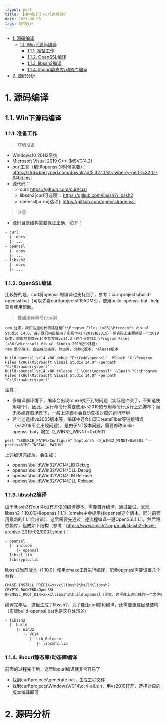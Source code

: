 ```yaml
---
layout: post
title: 【架构设计】curl原理剖析
date: 2021-06-03
tags: 架构设计
---
```


- [1. 源码编译](#1-源码编译)
  - [1.1. Win下源码编译](#11-win下源码编译)
    - [1.1.1. 准备工作](#111-准备工作)
    - [1.1.2. OpenSSL编译](#112-openssl编译)
    - [1.1.3. libssh2编译](#113-libssh2编译)
    - [1.1.4. libcurl静态库/动态库编译](#114-libcurl静态库动态库编译)
- [2. 源码分析](#2-源码分析)

# 1. 源码编译

## 1.1. Win下源码编译

### 1.1.1. 准备工作

> 环境准备

- Windows10 20H2系统
- Microsoft Visual 2019 C++ (MSVC14.2)
- purl工具（编译openssl的时候需要）：<https://strawberryperl.com/download/5.32.1.1/strawberry-perl-5.32.1.1-64bit.msi>
- 源代码：
    - curl: <https://github.com/curl/curl>
    - libssh2[curl可选项]：<https://github.com/libssh2/libssh2>
    - openssl[curl可选项]: <https://github.com/openssl/openssl>

> 注意

- 源码目录结构需要保证正确，如下：
```txt
- curl
  |- docs
  |- ...
- openssl
  |- apps
  |- ...
- libssh2
  |- docs
  |- ...
```

### 1.1.2. OpenSSL编译

比较好的是，curl将openssl的编译也支持到了，参考：curl\projects\build-openssl.bat（可以先看curl\projects\README），使用build-openssl.bat -help查看使用帮助。  

> 普通编译命令行示例 

```batch
rem 注意，我们这里的代码路径是C:\Program Files (x86)\Microsoft Visual Studio 14.0，由于我们内部使用了多版本vs（2019和2015），但实际上主程序是一个2019版本，前面的参数vc14不能写成vc14.2（这个会查找C:\Program Files (x86)\Microsoft Visual Studio 2019这个路径）
rem 整个编译，会生成动态库、静态库、debug版本、release版本

build-openssl vc14 x86 debug "E:\Code\openssl" -VSpath "C:\Program Files (x86)\Microsoft Visual Studio 14.0" -perpath "C:\Strawberry\perl"
build-openssl vc14 x86 release "E:\Code\openssl" -VSpath "C:\Program Files (x86)\Microsoft Visual Studio 14.0" -perpath "C:\Strawberry\perl"
```

注意：
- 多编译器环境下，编译会出现rc.exe找不到的问题（实际是冲突了，不知道使用哪个），因此，运行命令行需要使用vs2019的专用命令行运行上述脚本；而无多编译器场景下，一般上述脚本会自动查找对应的运行环境
- 若上述选择vs2005版本等，编译中还会出现CreateFiber等链接错误（vs2019不会出现问题），是由于NT版本问题，需要修改build-openssl.bat，增加-D_WIN32_WINNT=0x0501
```batch
perl "%SOURCE_PATH%\Configure" %options% -D_WIN32_WINNT=0x0501 "--prefix=%TMP_INSTALL_PATH%"
```

上述编译完成后，会生成：
- openssl\build\Win32\VC14\LIB Debug
- openssl\build\Win32\VC14\DLL Debug
- openssl\build\Win32\VC14\LIB Release
- openssl\build\Win32\VC14\DLL Release

### 1.1.3. libssh2编译

由于libssh2在curl中没有方便的编译脚本，需要自行编译。通过尝试，发现libssh2-1.10.0支持openssl1.1.1i（cmake中会提示找openssl这个版本，同时前面用最新的1.1.1l会出错），这里需要先通过上述流程编译一遍OpenSSL1.1.1i，然后将依赖库，组成如下结构（参考：<https://www.libssh2.org/mail/libssh2-devel-archive-2019-02/0007.shtml>）：
```txt
- openssl
  |- include
     |- openssl
  libssl.lib
  libcrypto.lib
```

libssh2当前版本（1.10.0）使用cmake工具进行编译，配合openssl需要设置几个参数：
```txt
CMAKE_INSTALL_PREFIX=xxxx\libssh2\build\libssh2
CRYPTO_BACKEND=OpenSSL
OPENSSL_ROOT_DIR=xxxx\libssh2\build\openssl（注意，这里就上述组成的一个文件结构，按照上述结构会自动寻找include、lib）
```

编译完毕后，这里生成了libssh2，为了能让curl顺利编译，还需要重建目录结构（实际build-openssl.bat也是这样处理的）
```txt
- libssh2
  |- build
     |- Win32
        |- VC14
           |- Lib Release
              |- libssh2.lib
```

### 1.1.4. libcurl静态库/动态库编译

前面的过程完毕后，这里libcurl编译就非常容易了

- 找到curl\projects\generate.bat，生成工程文件
- 找到curl\projects\Windows\VC14\curl-all.sln，用vs2019打开，选择对应的版本编译即可

# 2. 源码分析

